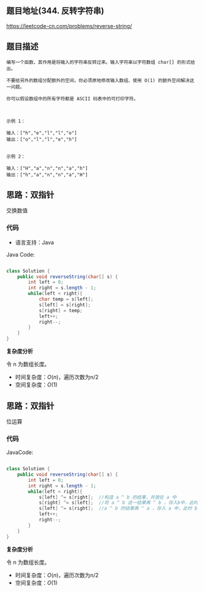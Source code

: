 ## 题目地址(344. 反转字符串)

https://leetcode-cn.com/problems/reverse-string/

## 题目描述

```
编写一个函数，其作用是将输入的字符串反转过来。输入字符串以字符数组 char[] 的形式给出。

不要给另外的数组分配额外的空间，你必须原地修改输入数组、使用 O(1) 的额外空间解决这一问题。

你可以假设数组中的所有字符都是 ASCII 码表中的可打印字符。

 

示例 1：

输入：["h","e","l","l","o"]
输出：["o","l","l","e","h"]


示例 2：

输入：["H","a","n","n","a","h"]
输出：["h","a","n","n","a","H"]
```

## 思路：双指针

交换数值

### 代码

- 语言支持：Java

Java Code:

```java

class Solution {
    public void reverseString(char[] s) {
        int left = 0;
        int right = s.length - 1;
        while(left < right){
            char temp = s[left];
            s[left] = s[right];
            s[right] = temp;
            left++;
            right--;
        }
    }
}


```


**复杂度分析**

令 n 为数组长度。

- 时间复杂度：$O(n)$，遍历次数为n/2
- 空间复杂度：$O(1)$

## 思路：双指针

位运算

### 代码

JavaCode:

```java

class Solution {
    public void reverseString(char[] s) {
        int left = 0;
        int right = s.length - 1;
        while(left < right){
            s[left] ^= s[right];  //构造 a ^ b 的结果，并放在 a 中
            s[right] ^= s[left];  //将 a ^ b 这一结果再 ^ b ，存入b中，此时 b = a, a = a ^ b
            s[left] ^= s[right];  //a ^ b 的结果再 ^ a ，存入 a 中，此时 b = a, a = b 完成交换
            left++;
            right--;
        }
    }
}

```

**复杂度分析**

令 n 为数组长度。

- 时间复杂度：$O(n)$，遍历次数为n/2
- 空间复杂度：$O(1)$